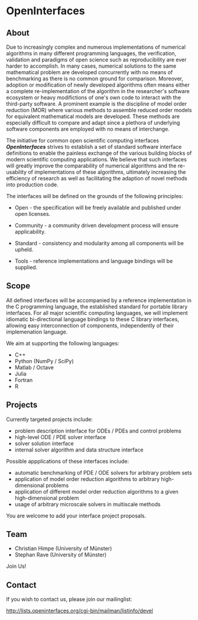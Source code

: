 OpenInterfaces
==============

About
-----

Due to increasingly complex and numerous implementations of numerical algorithms in many different
programming languages, the verification, validation and paradigms of open science such as
reproducibility are ever harder to accomplish. In many cases, numerical solutions to the same
mathematical problem are developed concurrently with no means of benchmarking as there is no common
ground for comparison. Moreover, adoption or modification of newly developed algorithms often means
either a complete re-implementation of the algorithm in the researcher's software ecosystem or heavy
modifictions of one's own code to interact with the third-party software. A prominent example is the
discipline of model order reduction (MOR) where various methods to assemble reduced order models for
equivalent mathematical models are developed. These methods are especially difficult to compare and
adapt since a plethora of underlying software components are employed with no means of interchange.

The initiative for common open scientific computing interfaces ***OpenInterfaces*** strives to
establish a set of standard software interface definitions to enable the painless exchange of the
various building blocks of modern scientific computing applications. We believe that such interfaces
will greatly improve the comparability of numerical algorithms and the re-usability of
implementations of these algorithms, ultimately increasing the efficiency of research as well as
facilitating the adaption of novel methods into production code.

The interfaces will be defined on the grounds of the following principles:

* Open - the specification will be freely available and published under open licenses.

* Community - a community driven development process will ensure applicability.

* Standard - consistency and modularity among all components will be upheld.

* Tools - reference implementations and language bindings will be supplied.


Scope
-----

All defined interfaces will be accompanied by a reference implementation in the C programming
language, the established standard for portable library interfaces.  For all major scientific
computing languages, we will implement idiomatic bi-directional language bindings to these C library
interfaces, allowing easy interconnection of components, independently of their implemenation
language. 

We aim at supporting the following languages:

* C++
* Python (NumPy / SciPy)
* Matlab / Octave
* Julia
* Fortran
* R


Projects
--------

Currently targeted projects include:

* problem description interface for ODEs / PDEs and control problems
* high-level ODE / PDE solver interface
* solver solution interface
* internal solver algorithm and data structure interface

Possible appplications of these interfaces include:

* automatic benchmarking of PDE / ODE solvers for arbitrary problem sets 
* application of model order reduction algorithms to arbitrary high-dimensional problems
* application of different model order reduction algorithms to a given high-dimensional problem
* usage of arbitrary microscale solvers in multiscale methods

You are welcome to add your interface project proposals.


Team
----

* Christian Himpe (University of Münster)
* Stephan Rave (University of Münster)

Join Us!


Contact
-------

If you wish to contact us, please join our mailinglist:

http://lists.openinterfaces.org/cgi-bin/mailman/listinfo/devel
